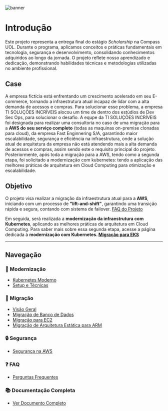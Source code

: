 ![banner](https://vetores.org/d/compass-uol.svg)
# Introdução

Este projeto representa a entrega final do estágio *Scholarship* na Compass UOL. Durante o programa, aplicamos conceitos e práticas fundamentais em tecnologia, segurança e desenvolvimento, consolidando conhecimentos adquiridos ao longo da jornada. O projeto reflete nosso aprendizado e dedicação, demonstrando habilidades técnicas e metodologias utilizadas no ambiente profissional.

## Case

A empresa fictícia está enfrentando um crescimento acelerado em seu E-commerce, tornando a infraestrutura atual incapaz de lidar com a alta demanda de acessos e compras. Para solucionar esse problema, a empresa TI SOLUÇÕES INCRÍVEIS alocou um time de dentro dos estúdios de Dev Sec Ops, para solucionar o desafio.
A equpe da TI SOLUÇÕES INCRÍVEIS foi designada para realizar uma consultoria no caso de uma migração para a **AWS do seu serviço completo** (todas as maquinas on-premise clonadas para cloud), da empresa Fast Enginnering S/A, garantindo maior escalabilidade, segurança e eficiência na infraestrutura, onde a solução atual de arquitetura da empresa não está atendendo mais a alta demanda de acessos e compras, assim sendo este o requisito principal do projeto. 
Posteriormente, após toda a migração para a AWS, tendo como a segunda etapa, foi solicitado a modernização com kubernetes: tendo a aplicação das melhores práticas de arquitetura em Cloud Computing para otimização e escalabilidade.

## Objetivo

O projeto visa realizar a migração da infraestrutura atual para a **AWS**, iniciando com um processo de **"lift-and-shift"**, garantindo uma transição rápida e segura, contando com sistema de failover. [FAQ do Projeto](https://www.notion.so/FAQ-do-Projeto-1a4b1a83c7778048aaaee6e514830e3b?pvs=21) 

Em seguida, será realizada a **modernização da infraestrutura com Kubernetes**, aplicando as melhores práticas de arquitetura em Cloud Computing. Para saber mais sobre essa segunda etapa, acesse a página dedicada à **modernização com Kubernetes. [Migração para EKS](https://www.notion.so/Migra-o-para-EKS-1a4b1a83c7778010bb8dce98a73985ed?pvs=21)** 

---

## Navegação


### 🚀 Modernização
- [Kubernetes Moderno](doc/modern/modern_k8s.md)
- [Setup e Técnicas](doc/modern/setp_tecnicas.md)

### 🔄 Migração
- [Visão Geral](doc/migration/migration_overview.md)
- [Migração de Banco de Dados](doc/migration/migration_bd.md)
- [Migração para EC2](doc/migration/migration_ec2.md)
- [Migração de Arquitetura Estática para ARM](doc/migration/static_arm.md)

### 🔒 Segurança
- [Segurança na AWS](doc/security_aws.md)

### ❓ FAQ
- [Perguntas Frequentes](doc/faq.md)

### 📚 Documentação Completa
- [Ver Documento Completo](doc/full_doc.md)
